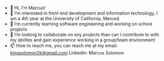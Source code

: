 - 👋 Hi, I’m Marcus!
- 👀 I’m interested in front end development and information technology, I am a 4th year at the University of California, Merced. 
- 🌱 I’m currently learning software engineering and working on school projects
- 💞️ I’m looking to collaborate on any projects than can I contribute to with my abilites and gain experience working in a group/team environment
- 📫 How to reach me, you can reach me at my 
email: kingsolomon2k@gmail.com
LinkedIn: Marcus Solomon


<!---
MarcusKing18/MarcusKing18 is a ✨ special ✨ repository because its `README.md` (this file) appears on your GitHub profile.
You can click the Preview link to take a look at your changes.
--->
